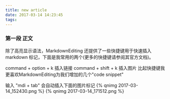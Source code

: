 ```yaml
---
title: new article
date: 2017-03-14 14:23:45
tags:
---
```

### 第一段 正文
除了高亮显示语法，MarkdownEditing 还提供了一些快捷键用于快速插入markdown 标记，下面是我常用的两个(更多的快捷键请参阅其官方文档)。

command + option + k 插入链接
command + shift + k 插入图片
比起快捷键我更喜欢MarkdownEditing为我们增加的几个"code snippet"

输入 "mdi + tab" 会自动插入下面的图片标记
{% qnimg 2017-03-14_152430.png %}
{% qnimg 2017-03-14_171512.png %}